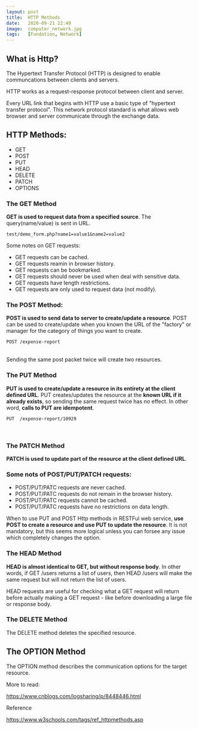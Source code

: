 ```yaml
---
layout: post
title:  HTTP Methods
date:   2020-09-21 22:40
image:  computer_network.jpg
tags:   [Fundation, Network]
---
```


## What is Http?

The Hypertext Transfer Protocol (HTTP) is designed to enable communcations between clients and servers.

HTTP works as a request-response protocol between client and server.

Every URL link that begins with HTTP use a basic type of "hypertext transfer protocol". This network protocol standard is what allows web browser and server communicate through the exchange data.

## HTTP Methods:

* GET
* POST
* PUT
* HEAD
* DELETE
* PATCH
* OPTIONS

### The GET Method

**GET is used to request data from a specified source**. The query(name/value) is sent in URL. 

```
test/demo_form.php?name1=value1&name2=value2
```

Some notes on GET requests:

* GET requests can be cached.
* GET requests reamin in browser history.
* GET requests can be bookmarked.
* GET requests should never be used when deal with sensitive data.
* GET requests have length restrictions.
* GET requests are only used to request data (not modify).

### The POST Method:

**POST is used to send data to server to create/update a resource**. POST can be used to create/update when you known the URL of the "factory" or manager for the category of things you want to create.

```
POST /expense-report
```

<!-- Line breaks -->
<br />
Sending the same post packet twice will create two resources.

### The PUT Method

**PUT is used to create/update a resource in its entirety at the client defined URL**. PUT creates/updates the resource at the **known URL if it already exists**, so sending the same request twice has no effect. In other word, **calls to PUT are idempotent**.

```
PUT  /expense-report/10929
```

<!-- Line breaks -->
<br />

### The PATCH Method

**PATCH is used to update part of the resource at the client defined URL**.

### Some nots of POST/PUT/PATCH requests:

* POST/PUT/PATC requests are never cached.
* POST/PUT/PATC requests do not remain in the browser history.
* POST/PUT/PATC requests cannot be cached.
* POST/PUT/PATC requests have no restrictions on data length.

When to use PUT and POST Http methods in RESTFul web service, **use POST to create a resource and use PUT to update the resource**. It is not mandatory, but this seems more logical unless you can forsee any issue which completely changes the option.

### The HEAD Method

**HEAD is almost identical to GET, but without response body**. In other words, if GET /users returns a list of users, then HEAD /users will make the same request but will not return the list of users.

HEAD requests are useful for checking what a GET request will return before actually making a GET request - like before downloading a large file or response body.

### The DELETE Method

The DELETE method deletes the specified resource.

## The OPTION Method

The OPTION method describes the communication options for the target resource.

More to read:

<https://www.cnblogs.com/logsharing/p/8448446.html>

Reference

<https://www.w3schools.com/tags/ref_httpmethods.asp>



